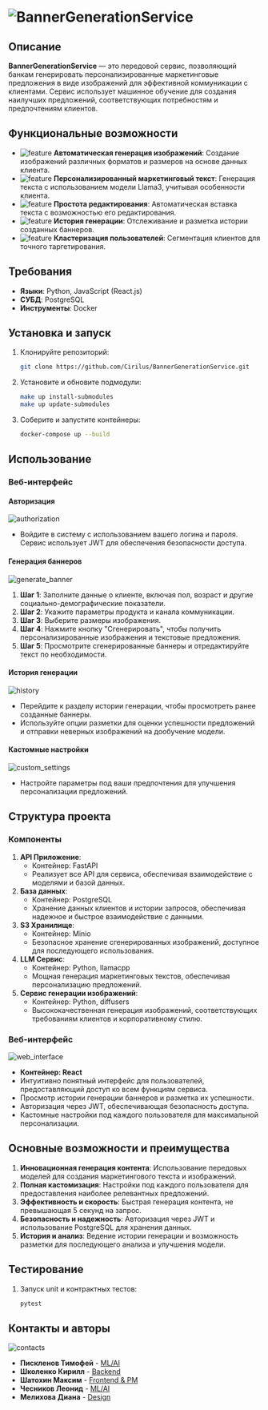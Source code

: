 # ![BannerGenerationService](https://via.placeholder.com/1200x400?text=Banner+Generation+Service)

## Описание
**BannerGenerationService** — это передовой сервис, позволяющий банкам генерировать персонализированные маркетинговые предложения в виде изображений для эффективной коммуникации с клиентами. Сервис использует машинное обучение для создания наилучших предложений, соответствующих потребностям и предпочтениям клиентов.

## Функциональные возможности
- ![feature](https://via.placeholder.com/30x30?text=✓) **Автоматическая генерация изображений**: Создание изображений различных форматов и размеров на основе данных клиента.
- ![feature](https://via.placeholder.com/30x30?text=✓) **Персонализированный маркетинговый текст**: Генерация текста с использованием модели Llama3, учитывая особенности клиента.
- ![feature](https://via.placeholder.com/30x30?text=✓) **Простота редактирования**: Автоматическая вставка текста с возможностью его редактирования.
- ![feature](https://via.placeholder.com/30x30?text=✓) **История генерации**: Отслеживание и разметка истории созданных баннеров.
- ![feature](https://via.placeholder.com/30x30?text=✓) **Кластеризация пользователей**: Сегментация клиентов для точного таргетирования.

## Требования
- **Языки**: Python, JavaScript (React.js)
- **СУБД**: PostgreSQL
- **Инструменты**: Docker

## Установка и запуск
1. Клонируйте репозиторий:
    ```bash
    git clone https://github.com/Cirilus/BannerGenerationService.git
    ```
2. Установите и обновите подмодули:
    ```bash
    make up install-submodules
    make up update-submodules
    ```
3. Соберите и запустите контейнеры:
    ```bash
    docker-compose up --build
    ```

## Использование
### Веб-интерфейс
#### Авторизация
![authorization](https://via.placeholder.com/1000x300?text=Authorization)
- Войдите в систему с использованием вашего логина и пароля. Сервис использует JWT для обеспечения безопасности доступа.

#### Генерация баннеров
![generate_banner](https://via.placeholder.com/1000x300?text=Generate+Banners)
1. **Шаг 1**: Заполните данные о клиенте, включая пол, возраст и другие социально-демографические показатели.
2. **Шаг 2**: Укажите параметры продукта и канала коммуникации.
3. **Шаг 3**: Выберите размеры изображения.
4. **Шаг 4**: Нажмите кнопку "Сгенерировать", чтобы получить персонализированные изображения и текстовые предложения.
5. **Шаг 5**: Просмотрите сгенерированные баннеры и отредактируйте текст по необходимости.

#### История генерации
![history](https://via.placeholder.com/1000x300?text=History)
- Перейдите к разделу истории генерации, чтобы просмотреть ранее созданные баннеры.
- Используйте опции разметки для оценки успешности предложений и отправки неверных изображений на дообучение модели.

#### Кастомные настройки
![custom_settings](https://via.placeholder.com/1000x300?text=Custom+Settings)
- Настройте параметры под ваши предпочтения для улучшения персонализации предложений.

## Структура проекта
### Компоненты
1. **API Приложение**:
    - Контейнер: FastAPI
    - Реализует все API для сервиса, обеспечивая взаимодействие с моделями и базой данных.
2. **База данных**:
    - Контейнер: PostgreSQL
    - Хранение данных клиентов и истории запросов, обеспечивая надежное и быстрое взаимодействие с данными.
3. **S3 Хранилище**:
    - Контейнер: Minio
    - Безопасное хранение сгенерированных изображений, доступное для последующего использования.
4. **LLM Сервис**:
    - Контейнер: Python, llamacpp
    - Мощная генерация маркетинговых текстов, обеспечивая персонализацию предложений.
5. **Сервис генерации изображений**:
    - Контейнер: Python, diffusers
    - Высококачественная генерация изображений, соответствующих требованиям клиентов и корпоративному стилю.

### Веб-интерфейс
![web_interface](https://via.placeholder.com/1000x300?text=Web+Interface)
- **Контейнер: React**
- Интуитивно понятный интерфейс для пользователей, предоставляющий доступ ко всем функциям сервиса.
- Просмотр истории генерации баннеров и разметка их успешности.
- Авторизация через JWT, обеспечивающая безопасность доступа.
- Кастомные настройки под каждого пользователя для максимальной персонализации.

## Основные возможности и преимущества
1. **Инновационная генерация контента**: Использование передовых моделей для создания маркетингового текста и изображений.
2. **Полная кастомизация**: Настройки под каждого пользователя для предоставления наиболее релевантных предложений.
3. **Эффективность и скорость**: Быстрая генерация контента, не превышающая 5 секунд на запрос.
4. **Безопасность и надежность**: Авторизация через JWT и использование PostgreSQL для хранения данных.
5. **История и анализ**: Ведение истории генерации и возможность разметки для последующего анализа и улучшения модели.

## Тестирование
1. Запуск unit и контрактных тестов:
    ```bash
    pytest
    ```

## Контакты и авторы
![contacts](https://via.placeholder.com/1000x300?text=Contacts+and+Authors)
- **Пискленов Тимофей** - [ML/AI](https://t.me/Pocket_brain)
- **Школенко Кирилл** - [Backend](https://t.me/kirusha23)
- **Шатохин Максим** - [Frontend & PM](https://t.me/WWLaunch)
- **Чесников Леонид** - [ML/AI](https://t.me/RebelRaider)
- **Мелихова Диана** - [Design](https://t.me/dinaubergine)
